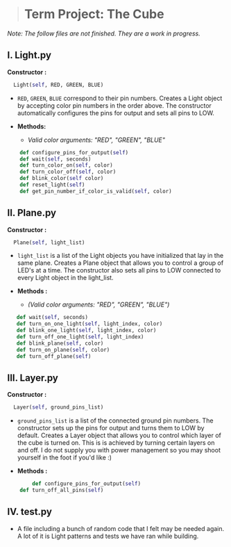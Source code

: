 ﻿


># Term Project: The Cube
*Note: The follow files are not finished. They are a work
      in progress.*
      
## I. Light.py
**Constructor :**
```python
  Light(self, RED, GREEN, BLUE)
```
   
 - `RED`, `GREEN`, `BLUE` correspond to their pin numbers.
      Creates a Light object by accepting color pin
      numbers in the order above. The constructor
      automatically configures the pins for output
      and sets all pins to LOW.

- **Methods:**
	- *Valid color arguments: "RED", "GREEN", "BLUE"*
 
```python
    def configure_pins_for_output(self)
    def wait(self, seconds)
    def turn_color_on(self, color)
    def turn_color_off(self, color)
    def blink_color(self color)
    def reset_light(self)
    def get_pin_number_if_color_is_valid(self, color)
```

## II. Plane.py
**Constructor :**
```python
  Plane(self, light_list)  
```
	
- `light_list` is a list of the Light objects you
      have initialized that lay in the same plane.
      Creates a Plane object that allows you to
      control a group of LED's at a time. The constructor
      also sets all pins to LOW connected to every Light
      object in the light_list.

 - **Methods :**
    - *(Valid color arguments: "RED", "GREEN", "BLUE")*
    
 ```python
    def wait(self, seconds)
    def turn_on_one_light(self, light_index, color)
    def blink_one_light(self, light_index, color)
    def turn_off_one_light(self, light_index)
    def blink_plane(self, color)
    def turn_on_plane(self, color)
    def turn_off_plane(self)
```

## III. Layer.py
 **Constructor :**
```python
  Layer(self, ground_pins_list)  
```
    
  - `ground_pins_list` is a list of the connected ground
      pin numbers. The constructor sets up the pins for output
      and turns them to LOW by default. Creates a Layer object
      that allows you to control which layer of the cube is turned
      on. This is is achieved by turning certain layers on and
      off. I do not supply you with power management so you
      may shoot yourself in the foot if you'd like :)

 - **Methods :**
   
```python
    	def configure_pins_for_output(self)
	def turn_off_all_pins(self)
```

## IV. test.py
  * A file including a bunch of random code that I felt
    may be needed again. A lot of it is Light patterns and
    tests we have ran while building.

